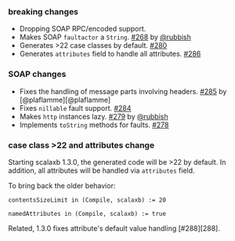   [284]: https://github.com/eed3si9n/scalaxb/issues/284
  [279]: https://github.com/eed3si9n/scalaxb/pull/279
  [268]: https://github.com/eed3si9n/scalaxb/pull/268
  [278]: https://github.com/eed3si9n/scalaxb/issues/278
  [280]: https://github.com/eed3si9n/scalaxb/issues/280
  [285]: https://github.com/eed3si9n/scalaxb/issues/285
  [286]: https://github.com/eed3si9n/scalaxb/issues/286
  [@rubbish]: https://github.com/rubbish
  [@@plaflamme]: https://github.com/plaflamme

### breaking changes

- Dropping SOAP RPC/encoded support.
- Makes SOAP `faultactor` a `String`. [#268][268] by [@rubbish][@rubbish]
- Generates >22 case classes by default. [#280][280]
- Generates `attributes` field to handle all attributes. [#286][286]

### SOAP changes

- Fixes the handling of message parts involving headers. [#285][285] by [@plaflamme][@plaflamme]
- Fixes `nillable` fault support. [#284][284]
- Makes `http` instances lazy. [#279][279] by [@rubbish][@rubbish]
- Implements `toString` methods for faults. [#278][279]

### case class >22 and attributes change

Starting scalaxb 1.3.0, the generated code will be >22 by default. In addition, all attributes will be handled via `attributes` field.

To bring back the older behavior:

    contentsSizeLimit in (Compile, scalaxb) := 20
  
    namedAttributes in (Compile, scalaxb) := true

Related, 1.3.0 fixes attribute's default value handling [#288][288].
